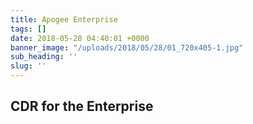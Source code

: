 ```yaml
---
title: Apogee Enterprise
tags: []
date: 2018-05-28 04:40:01 +0000
banner_image: "/uploads/2018/05/28/01_720x405-1.jpg"
sub_heading: ''
slug: ''
---
```

## CDR for the Enterprise